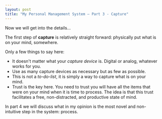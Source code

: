 ```yaml
---
layout: post
title: "My Personal Management System – Part 3 - Capture"
---
```

Now we will get into the details...

The first step of **capture** is relatively straight forward: physically put what is on your mind, somewhere.

Only a few things to say here:

- It doesn't matter what your _capture device_ is. Digital or analog, whatever works for you.
- Use as many capture devices as necessary but as few as possible.
- This is not a _to-do-list_, it is simply a way to capture what is on your mind.
- Trust is the key here. You need to trust you will have all the items that were on your mind when it is time to process. The idea is that this trust facilitates a free, non-distracted, and productive state of mind.

In part 4 we will discuss what in my opinion is the most novel and non-intuitive step in the system: process.  
